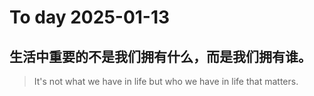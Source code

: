 
# To day 2025-01-13


## 生活中重要的不是我们拥有什么，而是我们拥有谁。
> It's not what we have in life but who we have in life that matters.

    